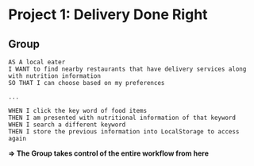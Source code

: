 # Project 1: Delivery Done Right

## Group

```
AS A local eater
I WANT to find nearby restaurants that have delivery services along with nutrition information
SO THAT I can choose based on my preferences

...

WHEN I click the key word of food items
THEN I am presented with nutritional information of that keyword
WHEN I search a different keyword
THEN I store the previous information into LocalStorage to access again

```

**=> The Group takes control of the entire workflow from here**
